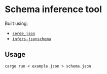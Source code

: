 # Schema inference tool

Built using:

- [`serde_json`](https://github.com/serde-rs/json)
- [`infers-jsonschema`](https://github.com/Stranger6667/infers-jsonschema)

## Usage

```shell
cargo run < example.json > schema.json
```
